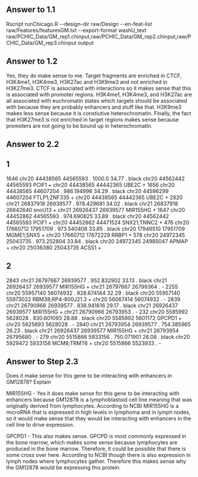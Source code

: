 ## Answer to 1.1 ##

Rscript runChicago.R --design-dir raw/Design --en-feat-list raw/Features/featuresGM.txt --export-format washU_text raw/PCHIC_Data/GM_rep1.chinput,raw/PCHIC_Data/GM_rep2.chinput,raw/PCHIC_Data/GM_rep3.chinput output

## Answer to 1.2 ##

Yes, they do make sense to me. Target fragments are enriched in CTCF, H3K4me1, H3K4me3, H3K27ac and H3K9me3 and not enriched in H3K27me3. CTCF is associated with interactions so it makes sense that this is associated with promoter regions. H3K4me1, H3K4me3, and H3K27ac are all associated with euchromatin states which targets should be associated with because they are probably enhancers and stuff like that. H3K9me3 makes less sense because it is constiutive heterochromatin. Finally, the fact that H3K27me3 is not enriched in target regions makes sense because promoters are not going to be bound up in heterochromatin.

## Answer to 2.2 ##
## 1 ##
1646  chr20   44438565  44565593    .      1000.0  34.77  .  black       chr20    44562442  44565593         PCIF1            +       chr20    44438565  44442365        UBE2C            +
1656  chr20   44438565  44607204    .  986.194996  34.29  .  black       chr20    44596299  44607204  FTLP1;ZNF335            +       chr20    44438565  44442365        UBE2C            +
2820  chr21   26837918  26939577    .  978.429681  34.02  .  black       chr21    26837918  26842640        snoU13            +       chr21    26926437  26939577     MIR155HG            +
1647  chr20   44452862  44565593    .  974.690825  33.89  .  black       chr20    44562442  44565593         PCIF1            +       chr20    44452862  44471524  SNX21;TNNC2            +
476   chr20   17660712  17951709    .  973.540408  33.85  .  black       chr20    17946510  17951709    MGME1;SNX5            +       chr20    17660712  17672229        RRBP1            +
578   chr20   24972345  25043735    .  973.252804  33.84  .  black       chr20    24972345  24985047         APMAP            +       chr20    25036380  25043735        ACSS1            +
## 2 ##
2843  chr21   26797667  26939577    .  952.832902  33.13  .  black       chr21    26926437  26939577            MIR155HG            +       chr21    26797667  26799364          .            -
2255  chr20   55957140  56074932    .  928.674144  32.29  .  black       chr20    55957140  55973022  RBM38;RP4-800J21.3            +       chr20    56067414  56074932          .            -
2839  chr21   26790966  26939577    .  838.941616  29.17  .  black       chr21    26926437  26939577            MIR155HG            +       chr21    26790966  26793953          .            -
232   chr20    5585992   5628028    .  830.601093  28.88  .  black       chr20     5585992   5601172              GPCPD1            +       chr20     5625693   5628028          .            -
2840  chr21   26793954  26939577    .  754.385965  26.23  .  black       chr21    26926437  26939577            MIR155HG            +       chr21    26793954  26795680          .            -
279   chr20    5515866   5933156    .  750.071901  26.08  .  black       chr20     5929472   5933156          MCM8;TRMT6            +       chr20     5515866   5523933          .            -

## Answer to Step 2.3 ##
 Does it make sense for this gene to be interacting with enhancers in GM12878? Explain

 MIR155HG - Yes it does make sense for this gene to be interacting with enhancers because GM12878 is a lymphoblastoid cell line meaning that was originally derived from lymphocytes. According to NCBI MIR155HG is a microRNA that is expressed in high levels in lymphoma and in lymph nodes, so it would make sense that they would be interacting with enhancers in the cell line to drive expression.

 GPCPD1 - This also makes sense. GPCPD is most commonly expressed in the bone marrow, which makes some sense because lymphocytes are produced in the bone marrow. Therefore, it could be possible that there is some cross over here. According to NCBI though there is also expression in lymph nodes where lymphocytes gather. Therefore this makes sense why the GM12878 would be expressing this protein.
